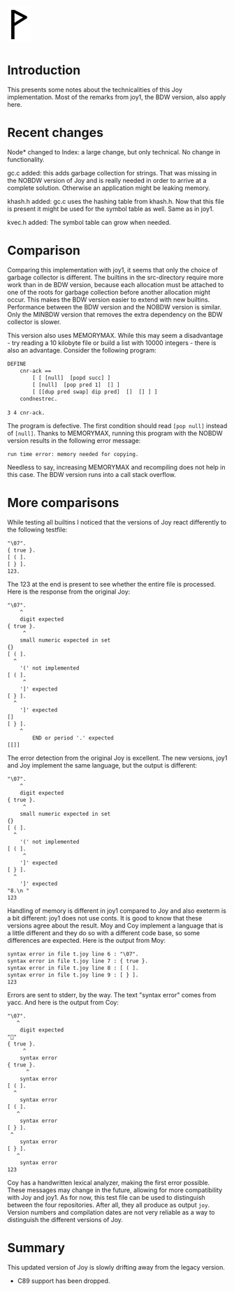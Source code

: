  ![](Wynn.PNG)
==============

Introduction
============

This presents some notes about the technicalities of this Joy implementation.
Most of the remarks from joy1, the BDW version, also apply here.

Recent changes
==============

Node* changed to Index: a large change, but only technical. No change in
functionality.

gc.c added: this adds garbage collection for strings. That was missing in the
NOBDW version of Joy and is really needed in order to arrive at a complete
solution. Otherwise an application might be leaking memory.

khash.h added: gc.c uses the hashing table from khash.h. Now that this file is
present it might be used for the symbol table as well. Same as in joy1.

kvec.h added: The symbol table can grow when needed.

Comparison
==========

Comparing this implementation with joy1, it seems that only the choice of
garbage collector is different. The builtins in the src-directory require more
work than in de BDW version, because each allocation must be attached to one of
the roots for garbage collection before another allocation might occur. This
makes the BDW version easier to extend with new builtins. Performance between
the BDW version and the NOBDW version is similar. Only the MINBDW version that
removes the extra dependency on the BDW collector is slower.

This version also uses MEMORYMAX. While this may seem a disadvantage - try
reading a 10 kilobyte file or build a list with 10000 integers - there is also
an advantage. Consider the following program:

    DEFINE
        cnr-ack ==
            [ [ [null]  [popd succ] ]
            [ [null]  [pop pred 1]  [] ]
            [ [[dup pred swap] dip pred]  []  [] ] ]
        condnestrec.

    3 4 cnr-ack.

The program is defective. The first condition should read `[pop null]` instead
of `[null]`. Thanks to MEMORYMAX, running this program with the NOBDW version
results in the following error message:

    run time error: memory needed for copying.

Needless to say, increasing MEMORYMAX and recompiling does not help in this
case. The BDW version runs into a call stack overflow.

More comparisons
================

While testing all builtins I noticed that the versions of Joy react differently
to the following testfile:

    "\07".
    { true }.
    [ ( ].
    [ } ].
    123.

The 123 at the end is present to see whether the entire file is processed.
Here is the response from the original Joy:

    "\07".
        ^
	    digit expected
    { true }.
         ^
	    small numeric expected in set
    {}
    [ ( ].
      ^
	    '(' not implemented
    [ ( ].
         ^
	    ']' expected
    [ } ].
      ^
	    ']' expected
    []
    [ } ].
        ^
            END or period '.' expected
    [[]]

The error detection from the original Joy is excellent. The new versions, joy1
and Joy implement the same language, but the output is different:

    "\07".
        ^
	    digit expected
    { true }.
         ^
	    small numeric expected in set
    {}
    [ ( ].
      ^
	    '(' not implemented
    [ ( ].
         ^
	    ']' expected
    [ } ].
      ^
	    ']' expected
    "8.\n "
    123

Handling of memory is different in joy1 compared to Joy and also exeterm is a
bit different: joy1 does not use conts. It is good to know that these versions
agree about the result.
Moy and Coy implement a language that is a little different and they do so with
a different code base, so some differences are expected. Here is the output
from Moy:

    syntax error in file t.joy line 6 : "\07".
    syntax error in file t.joy line 7 : { true }.
    syntax error in file t.joy line 8 : [ ( ].
    syntax error in file t.joy line 9 : [ } ].
    123 

Errors are sent to stderr, by the way. The text "syntax error" comes from yacc.
And here is the output from Coy:

    "\07".
       ^
	    digit expected
    ""
    { true }.
         ^
	    syntax error
    { true }.
          ^
	    syntax error
    [ ( ].
      ^
	    syntax error
    [ ( ].
       ^
	    syntax error
    [ } ].
     ^
	    syntax error
    [ } ].
       ^
	    syntax error
    123

Coy has a handwritten lexical analyzer, making the first error possible. These
messages may change in the future, allowing for more compatibility with Joy and
joy1. As for now, this test file can be used to distinguish between the four
repositories. After all, they all produce as output `joy`. Version numbers and
compilation dates are not very reliable as a way to distinguish the different
versions of Joy.

Summary
=======

This updated version of Joy is slowly drifting away from the legacy version.

- C89 support has been dropped.
